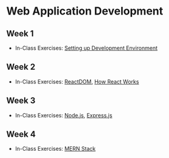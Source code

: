 # Web Application Development

## Week 1

- In-Class Exercises: [Setting up Development Environment](WEEK1)

## Week 2

- In-Class Exercises: [ReactDOM](WEEK2), [How React Works](WEEK2-2)

## Week 3

- In-Class Exercises: [Node.js](week3-demos), [Express.js](WEEK4)

## Week 4

- In-Class Exercises: [MERN Stack](mern_Skeleton)
